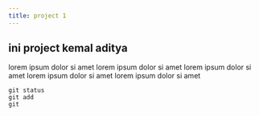 ```yaml
---
title: project 1
---
```


## ini project kemal aditya

lorem ipsum dolor si amet
lorem ipsum dolor si amet
lorem ipsum dolor si amet
lorem ipsum dolor si amet
lorem ipsum dolor si amet

```
git status
git add
git
```
